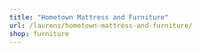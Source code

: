 ```yaml
---
title: "Hometown Mattress and Furniture"
url: /laurens/hometown-mattress-and-furniture/
shop: furniture
---
```

